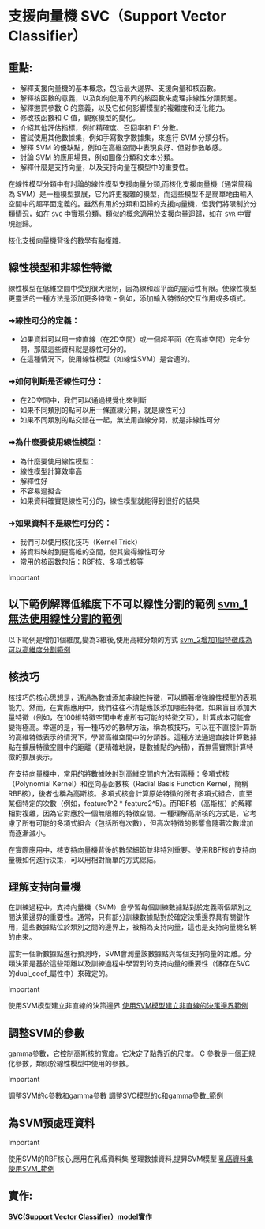 # 支援向量機 SVC（Support Vector Classifier）

## 重點:
- 解釋支援向量機的基本概念，包括最大邊界、支援向量和核函數。
- 解釋核函數的意義，以及如何使用不同的核函數來處理非線性分類問題。
- 解釋懲罰參數 C 的意義，以及它如何影響模型的複雜度和泛化能力。
- 修改核函數和 C 值，觀察模型的變化。
- 介紹其他評估指標，例如精確度、召回率和 F1 分數。
- 嘗試使用其他數據集，例如手寫數字數據集，來進行 SVM 分類分析。
- 解釋 SVM 的優缺點，例如在高維空間中表現良好、但對參數敏感。
- 討論 SVM 的應用場景，例如圖像分類和文本分類。
- 解釋什麼是支持向量，以及支持向量在模型中的重要性。

在線性模型分類中有討論的線性模型支援向量分類,而核化支援向量機（通常簡稱為 SVM）是一種模型擴展，它允許更複雜的模型，而這些模型不是簡單地由輸入空間中的超平面定義的。雖然有用於分類和回歸的支援向量機，但我們將限制於分類情況，如在 `SVC` 中實現分類。類似的概念適用於支援向量迴歸，如在 `SVR` 中實現迴歸。

核化支援向量機背後的數學有點複雜.

## 線性模型和非線性特徵

線性模型在低維空間中受到很大限制，因為線和超平面的靈活性有限。使線性模型更靈活的一種方法是添加更多特徵 - 例如，添加輸入特徵的交互作用或多項式。

### ➜線性可分的定義：
- 如果資料可以用一條直線（在2D空間）或一個超平面（在高維空間）完全分開，那麼這些資料就是線性可分的。
- 在這種情況下，使用線性模型（如線性SVM）是合適的。

### ➜如何判斷是否線性可分：
- 在2D空間中，我們可以通過視覺化來判斷
- 如果不同類別的點可以用一條直線分開，就是線性可分
- 如果不同類別的點交錯在一起，無法用直線分開，就是非線性可分

### ➜為什麼要使用線性模型：
- 為什麼要使用線性模型：
- 線性模型計算效率高
- 解釋性好
- 不容易過擬合
- 如果資料確實是線性可分的，線性模型就能得到很好的結果

### ➜如果資料不是線性可分的：
- 我們可以使用核化技巧（Kernel Trick）
- 將資料映射到更高維的空間，使其變得線性可分
- 常用的核函數包括：RBF核、多項式核等

> [!IMPORTANT]
> 以下範例解釋低維度下不可以線性分割的範例
> [svm_1無法使用線性分割的範例](./svm_1無法使用線性分割的範例.ipynb)
> ---
> 以下範例是增加1個維度,變為3維後,使用高維分類的方式
> [svm_2增加1個特徵成為可以高維度分割範例](./svm_2增加1個特徵成為可以高維度分割範例.ipynb)

## 核技巧
核技巧的核心思想是，通過為數據添加非線性特徵，可以顯著增強線性模型的表現能力。然而，在實際應用中，我們往往不清楚應該添加哪些特徵。如果盲目添加大量特徵（例如，在100維特徵空間中考慮所有可能的特徵交互），計算成本可能會變得極高。幸運的是，有一種巧妙的數學方法，稱為核技巧，可以在不直接計算新的高維特徵表示的情況下，學習高維空間中的分類器。這種方法通過直接計算數據點在擴展特徵空間中的距離（更精確地說，是數據點的內積），而無需實際計算特徵的擴展表示。

在支持向量機中，常用的將數據映射到高維空間的方法有兩種：多項式核（Polynomial Kernel）和徑向基函數核（Radial Basis Function Kernel，簡稱RBF核），後者也稱為高斯核。多項式核會計算原始特徵的所有多項式組合，直至某個特定的次數（例如，feature1^2 * feature2^5）。而RBF核（高斯核）的解釋相對複雜，因為它對應於一個無限維的特徵空間。一種理解高斯核的方式是，它考慮了所有可能的多項式組合（包括所有次數），但高次特徵的影響會隨著次數增加而逐漸減小。

在實際應用中，核支持向量機背後的數學細節並非特別重要。使用RBF核的支持向量機如何進行決策，可以用相對簡單的方式總結。


## 理解支持向量機

在訓練過程中，支持向量機（SVM）會學習每個訓練數據點對於定義兩個類別之間決策邊界的重要性。通常，只有部分訓練數據點對於確定決策邊界具有關鍵作用，這些數據點位於類別之間的邊界上，被稱為支持向量，這也是支持向量機名稱的由來。

當對一個新數據點進行預測時，SVM會測量該數據點與每個支持向量的距離。分類決策是基於這些距離以及訓練過程中學習到的支持向量的重要性（儲存在SVC的dual_coef_屬性中）來確定的。

> [!IMPORTANT]
> 使用SVM模型建立非直線的決策邊界
> [使用SVM模型建立非直線的決策邊界範例](./svm_3使用SVC模型_建立非直線的決策邊界.ipynb)

## 調整SVM的參數

gamma參數，它控制高斯核的寬度。它決定了點靠近的尺度。 C 參數是一個正規化參數，類似於線性模型中使用的參數。

> [!IMPORTANT]
> 調整SVM的c參數和gamma參數
> [調整SVC模型的c和gamma參數_範例](./svm_4調整SVC模型的c和gamma參數.ipynb)

## 為SVM預處理資料

> [!IMPORTANT]
> 使用SVM的RBF核心,應用在乳癌資料集
> 整理數據資料,提昇SVM模型
> [乳癌資料集使用SVM_範例](svm_5乳癌資料集使用SVM.ipynb)

## 實作:
[**SVC(Support Vector Classifier）model實作**](./sklearn實作1.ipynb)